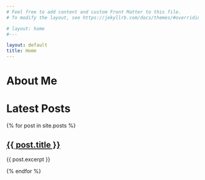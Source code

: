 ```yaml
---
# Feel free to add content and custom Front Matter to this file.
# To modify the layout, see https://jekyllrb.com/docs/themes/#overriding-theme-defaults

# layout: home
#---

layout: default
title: Home
---
```


<h1> About Me </h1>


<h1>Latest Posts</h1>

{% for post in site.posts %}
<h2> <a href="{{ post.url }}">{{ post.title }}</a></h2>
<p>{{ post.excerpt }}</p>
{% endfor %}
